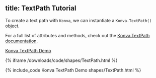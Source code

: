 title: TextPath Tutorial
---

To create  a text path with `Konva`, we can instantiate a `Konva.TextPath()` object.

For a full list of attributes and methods, check out the [Konva.TextPath documentation](http://konva.github.io/api/Konva.T.html).

<a class="jsbin-embed" href="http://jsbin.com/mahaju/1/embed?js,output">Konva TextPath Demo</a><script src="http://static.jsbin.com/js/embed.js"></script>

{% iframe /downloads/code/shapes/TextPath.html %}

{% include_code Konva TextPath Demo shapes/TextPath.html %}
